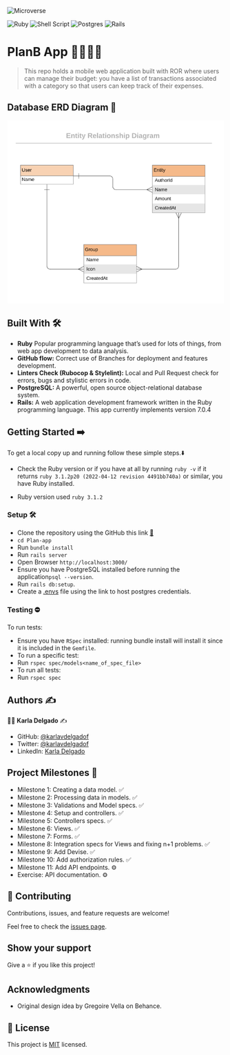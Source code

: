 ![Microverse](https://img.shields.io/badge/-Microverse-%20%236f23ff?style=for-the-badge) 

![Ruby](https://img.shields.io/badge/ruby-%23CC342D.svg?style=for-the-badge&logo=ruby&logoColor=white) ![Shell Script](https://img.shields.io/badge/shell_script-%23121011.svg?style=for-the-badge&logo=gnu-bash&logoColor=white) ![Postgres](https://img.shields.io/badge/postgres-%23316192.svg?style=for-the-badge&logo=postgresql&logoColor=white) ![Rails](https://img.shields.io/badge/rails-%23CC0000.svg?style=for-the-badge&logo=ruby-on-rails&logoColor=white)

# PlanB App 📲🏦💸📝

> This repo holds a mobile web application built with ROR where users can manage their budget: you have a list of transactions associated with a category so that users can keep track of their expenses.

## Database ERD Diagram :memo:

![](./erd_diagram.png)


## Built With :hammer_and_wrench: 

- **Ruby** Popular programming language that’s used for lots of things, from web app development to data analysis.
- **GitHub flow:**  Correct use of Branches for deployment and features development.
- **Linters Check (Rubocop & Stylelint):** Local and Pull Request check for errors, bugs and stylistic errors in code.
- **PostgreSQL:** A powerful, open source object-relational database system.
- **Rails:** A web application development framework written in the Ruby programming language. This app currently implements version 7.0.4


## Getting Started ➡️

To get a local copy up and running follow these simple steps.:arrow_down:

- Check the Ruby version or if you have at all by running `ruby -v` if it returns  `ruby 3.1.2p20 (2022-04-12 revision 4491bb740a)` or similar, you have Ruby installed.

* Ruby version used `ruby 3.1.2`

### Setup 🛠️

- Clone the repository using the GitHub this link [🔗](https://github.com/karlavdelgadof/PlanB-app.git)
- `cd Plan-app`
- Run `bundle install`
- Run `rails server`
- Open Browser `http://localhost:3000/`
- Ensure you have PostgreSQL installed before running the application`psql --version`.
- Run `rails db:setup`.
- Create a [.envs](https://medium.com/geekculture/postgresql-rails-and-macos-16248ddcc8ba) file using the link to host postgres credentials.

### Testing ⛔

To run tests:
 - Ensure you have `RSpec` installed: running bundle install will install it since it is included in the `Gemfile`.
 - To run a specific test:
 - Run `rspec spec/models<name_of_spec_file>`
 - To run all tests:
 - Run `rspec spec`

## Authors :writing_hand: 

:woman_technologist:  **Karla Delgado** :writing_hand: 

- GitHub: [@karlavdelgadof](https://github.com/karlavdelgadof)
- Twitter: [@karlavdelgadof](https://twitter.com/karlavdelgadof)
- LinkedIn: [Karla Delgado](https://www.linkedin.com/in/karla-delgado-613a32239/)


## Project Milestones 📌 

- Milestone 1: Creating a data model. ✅
- Milestone 2: Processing data in models.	✅
- Milestone 3: Validations and Model specs. ✅
- Milestone 4: Setup and controllers. ✅
- Milestone 5: Controllers specs. ✅
- Milestone 6: Views. ✅
- Milestone 7: Forms. ✅
- Milestone 8: Integration specs for Views and fixing n+1 problems. ✅
- Milestone 9: Add Devise. ✅
- Milestone 10: Add authorization rules. ✅
- Milestone 11: Add API endpoints. ⚙️
- Exercise: API documentation. ⚙️

## 🤝 Contributing

Contributions, issues, and feature requests are welcome!

Feel free to check the [issues page](../../issues/).

## Show your support

Give a ⭐️ if you like this project!

## Acknowledgments

- Original design idea by Gregoire Vella on Behance.

## 📝 License

This project is [MIT](./MIT.md) licensed.